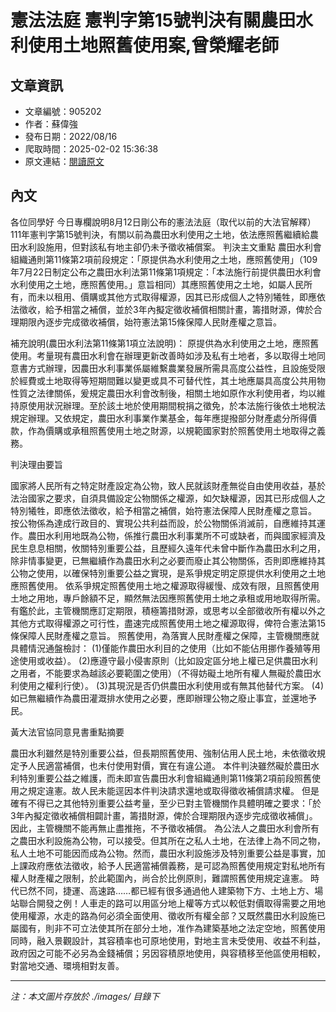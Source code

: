 # 憲法法庭 憲判字第15號判決有關農田水利使用土地照舊使用案,曾榮耀老師

## 文章資訊
- 文章編號：905202
- 作者：蘇偉強
- 發布日期：2022/08/16
- 爬取時間：2025-02-02 15:36:38
- 原文連結：[閱讀原文](https://real-estate.get.com.tw/Columns/detail.aspx?no=905202)

## 內文
各位同學好
今日專欄說明8月12日剛公布的憲法法庭（取代以前的大法官解釋）111年憲判字第15號判決，有關以前為農田水利使用之土地，依法應照舊繼續給農田水利設施用，但對該私有地主卻仍未予徵收補償案。
判決主文重點
農田水利會組織通則第11條第2項前段規定：「原提供為水利使用之土地，應照舊使用」（109年7月22日制定公布之農田水利法第11條第1項規定：「本法施行前提供農田水利會水利使用之土地，應照舊使用。」意旨相同）其應照舊使用之土地，如屬人民所有，而未以租用、價購或其他方式取得權源，因其已形成個人之特別犧牲，即應依法徵收，給予相當之補償，並於3年內擬定徵收補償相關計畫，籌措財源，俾於合理期限內逐步完成徵收補償，始符憲法第15條保障人民財產權之意旨。

補充說明(農田水利法第11條第1項立法說明)：
原提供為水利使用之土地，應照舊使用。考量現有農田水利會在辦理更新改善時如涉及私有土地者，多以取得土地同意書方式辦理，因農田水利事業係屬維繫農業發展所需具高度公益性，且設施受限於經費或土地取得等短期間難以變更或具不可替代性，其土地應屬具高度公共用物性質之法律關係，爰規定農田水利會改制後，相關土地如原作水利使用者，均以維持原使用狀況辦理。至於該土地於使用期間稅捐之徵免，於本法施行後依土地稅法規定辦理。又依規定，農田水利事業作業基金，每年應提撥部分財產處分所得價款，作為價購或承租照舊使用土地之財源，以規範國家對於照舊使用土地取得之義務。

判決理由要旨

國家將人民所有之特定財產設定為公物，致人民就該財產無從自由使用收益，基於法治國家之要求，自須具備設定公物關係之權源，如欠缺權源，因其已形成個人之特別犧牲，即應依法徵收，給予相當之補償，始符憲法保障人民財產權之意旨。
按公物係為達成行政目的、實現公共利益而設，於公物關係消滅前，自應維持其運作。農田水利用地既為公物，係推行農田水利事業所不可或缺者，而與國家經濟及民生息息相關，攸關特別重要公益，且歷經久遠年代未曾中斷作為農田水利之用，除非情事變更，已無繼續作為農田水利之必要而廢止其公物關係，否則即應維持其公物之使用，以確保特別重要公益之實現，是系爭規定明定原提供水利使用之土地應照舊使用。
依系爭規定照舊使用土地之權源取得緩慢、成效有限，且照舊使用土地之用地，專戶餘額不足，顯然無法因應照舊使用土地之承租或用地取得所需。有鑑於此，主管機關應訂定期限，積極籌措財源，或思考以全部徵收所有權以外之其他方式取得權源之可行性，盡速完成照舊使用土地之權源取得，俾符合憲法第15條保障人民財產權之意旨。
照舊使用，為落實人民財產權之保障，主管機關應就具體情況通盤檢討：  (1)僅能作農田水利目的之使用（比如不能佔用挪作養殖等用途使用或收益）。 (2)應遵守最小侵害原則（比如設定區分地上權已足供農田水利之用者，不能要求為越該必要範圍之使用）（不得妨礙土地所有權人無礙於農田水利使用之權利行使）。 (3)其現況是否仍供農田水利使用或有無其他替代方案。 (4)如已無繼續作為農田灌溉排水使用之必要，應即辦理公物之廢止事宜，並還地予民。

黃大法官協同意見書重點摘要

農田水利雖然是特別重要公益，但長期照舊使用、強制佔用人民土地，未依徵收規定予人民適當補償，也未付使用對價，實在有違公道。
本件判決雖然礙於農田水利特別重要公益之維護，而未即宣告農田水利會組織通則第11條第2項前段照舊使用之規定違憲。故人民未能逕因本件判決請求還地或取得徵收補償請求權。
但是確有不得已之其他特別重要公益考量，至少已對主管機關作具體明確之要求：「於3年內擬定徵收補償相闢計畫，籌措財源，俾於合理期限內逐步完成徵收補償」。因此，主管機關不能再無止盡推拖，不予徵收補償。
為公法人之農田水利會所有之農田水利設施為公物，可以接受。但其所在之私人土地，在法律上為不同之物，私人土地不可能因而成為公物。然而，農田水利設施涉及特別重要公益是事實，加上課政府應依法徵收，給予人民適當補償義務，是可認為照舊使用規定對私地所有權人財產權之限制，於此範圍內，尚合於比例原則，難謂照舊使用規定違憲。 
時代已然不同，捷運、高速路……都已經有很多通過他人建築物下方、土地上方、場站聯合開發之例！人車走的路可以用區分地上權等方式以較低對價取得需要之用地使用權源，水走的路為何必須全面使用、徵收所有權全部？又既然農田水利設施已屬國有，則非不可立法使其所在部分土地，准作為建築基地之法定空地，照舊使用同時，融入景觀設計，其容積率也可原地使用，對地主言未受使用、收益不利益，政府因之可能不必另為金錢補償；另因容積原地使用，與容積移至他區使用相較，對當地交通、環境相對友善。

---
*注：本文圖片存放於 ./images/ 目錄下*
